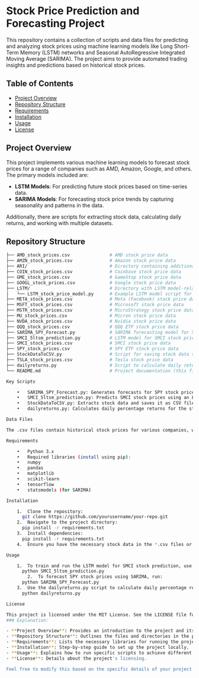 # Stock Price Prediction and Forecasting Project

This repository contains a collection of scripts and data files for predicting and analyzing stock prices using machine learning models like Long Short-Term Memory (LSTM) networks and Seasonal AutoRegressive Integrated Moving Average (SARIMA). The project aims to provide automated trading insights and predictions based on historical stock prices.

## Table of Contents
- [Project Overview](#project-overview)
- [Repository Structure](#repository-structure)
- [Requirements](#requirements)
- [Installation](#installation)
- [Usage](#usage)
- [License](#license)

## Project Overview

This project implements various machine learning models to forecast stock prices for a range of companies such as AMD, Amazon, Google, and others. The primary models included are:
- **LSTM Models**: For predicting future stock prices based on time-series data.
- **SARIMA Models**: For forecasting stock price trends by capturing seasonality and patterns in the data.

Additionally, there are scripts for extracting stock data, calculating daily returns, and working with multiple datasets.

## Repository Structure

```bash
├── AMD_stock_prices.csv               # AMD stock price data
├── AMZN_stock_prices.csv              # Amazon stock price data
├── ARI/                               # Directory containing additional resources and scripts for ARI-related analysis
├── COIN_stock_prices.csv              # Coinbase stock price data
├── GME_stock_prices.csv               # GameStop stock price data
├── GOOGL_stock_prices.csv             # Google stock price data
├── LSTM/                              # Directory with LSTM model-related code
│   └── LSTM_stock_price_model.py      # Example LSTM model script for stock price prediction
├── META_stock_prices.csv              # Meta (Facebook) stock price data
├── MSFT_stock_prices.csv              # Microsoft stock price data
├── MSTR_stock_prices.csv              # MicroStrategy stock price data
├── MU_stock_prices.csv                # Micron stock price data
├── NVDA_stock_prices.csv              # Nvidia stock price data
├── QQQ_stock_prices.csv               # QQQ ETF stock price data
├── SARIMA_SPY_Forecast.py             # SARIMA forecasting model for SPY stock prices
├── SMCI_5ltsm_prediction.py           # LSTM model for SMCI stock price prediction
├── SMCI_stock_prices.csv              # SMCI stock price data
├── SPY_stock_prices.csv               # SPY ETF stock price data
├── StockDataToCSV.py                  # Script for saving stock data to CSV
├── TSLA_stock_prices.csv              # Tesla stock price data
├── dailyreturns.py                    # Script to calculate daily returns
└── README.md                          # Project documentation (this file)

Key Scripts

	•	SARIMA_SPY_Forecast.py: Generates forecasts for SPY stock prices using SARIMA models.
	•	SMCI_5ltsm_prediction.py: Predicts SMCI stock prices using an LSTM model trained on historical data.
	•	StockDataToCSV.py: Extracts stock data and saves it as CSV files for further analysis.
	•	dailyreturns.py: Calculates daily percentage returns for the stocks in the dataset.

Data Files

The .csv files contain historical stock prices for various companies, which are used by the models for training and prediction.

Requirements

	•	Python 3.x
	•	Required libraries (install using pip):
	•	numpy
	•	pandas
	•	matplotlib
	•	scikit-learn
	•	tensorflow
	•	statsmodels (for SARIMA)

Installation

	1.	Clone the repository:
      git clone https://github.com/yourusername/your-repo.git
	2.	Navigate to the project directory:
      pip install -r requirements.txt
	3.	Install dependencies:
      pip install -r requirements.txt
	4.	Ensure you have the necessary stock data in the *.csv files or run StockDataToCSV.py to generate them.

Usage

	1.	To train and run the LSTM model for SMCI stock prediction, use:
      python SMCI_5ltsm_prediction.py
        2.	To forecast SPY stock prices using SARIMA, run:
      python SARIMA_SPY_Forecast.py
	3.	Use the dailyreturns.py script to calculate daily percentage returns for the stocks:
      python dailyreturns.py

License

This project is licensed under the MIT License. See the LICENSE file for details.
### Explanation:

- **Project Overview**: Provides an introduction to the project and its goals.
- **Repository Structure**: Outlines the files and directories in the project.
- **Requirements**: Lists the necessary libraries for running the project.
- **Installation**: Step-by-step guide to set up the project locally.
- **Usage**: Explains how to run specific scripts to achieve different outcomes (e.g., LSTM prediction, SARIMA forecasting).
- **License**: Details about the project's licensing.

Feel free to modify this based on the specific details of your project!




